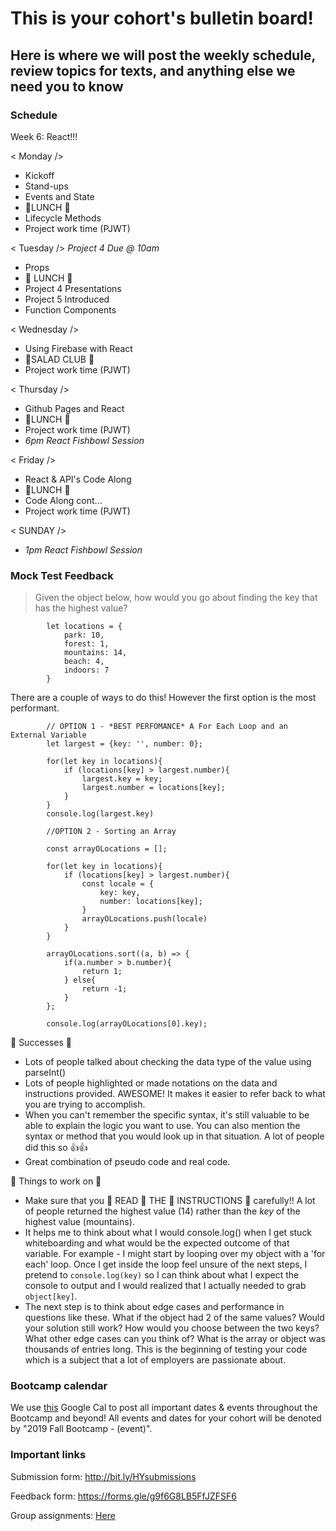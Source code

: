 # This is your cohort's bulletin board! 
## Here is where we will post the weekly schedule, review topics for texts, and anything else we need you to know

### Schedule
Week 6: React!!!

< Monday /> 
* Kickoff
* Stand-ups
* Events and State
* 🍴LUNCH 🍴
* Lifecycle Methods
* Project work time (PJWT)


< Tuesday /> 
_Project 4 Due @ 10am_
* Props
* 🍴 LUNCH 🍴
* Project 4 Presentations
* Project 5 Introduced
* Function Components


< Wednesday /> 
* Using Firebase with React
* 🥗SALAD CLUB 🥗
* Project work time (PJWT)


< Thursday /> 
* Github Pages and React
* 🍴LUNCH 🍴 
* Project work time (PJWT)
* _6pm React Fishbowl Session_


< Friday />
* React & API's Code Along
* 🍴LUNCH 🍴
* Code Along cont...
* Project work time (PJWT)

< SUNDAY />
* _1pm React Fishbowl Session_

### Mock Test Feedback
> Given the object below, how would you go about finding the key that has the highest value?
```JS
        let locations = {
            park: 10,
            forest: 1,
            mountains: 14,
            beach: 4,
            indoors: 7
        }
```
There are a couple of ways to do this! However the first option is the most performant.

```JS
        // OPTION 1 - *BEST PERFOMANCE* A For Each Loop and an External Variable 
        let largest = {key: '', number: 0};

        for(let key in locations){
            if (locations[key] > largest.number){
                largest.key = key;
                largest.number = locations[key];
            }
        }
        console.log(largest.key)

        //OPTION 2 - Sorting an Array

        const arrayOLocations = [];

        for(let key in locations){
            if (locations[key] > largest.number){
                const locale = {
                    key: key,
                    number: locations[key];
                }
                arrayOLocations.push(locale)
            }
        }

        arrayOLocations.sort((a, b) => {
            if(a.number > b.number){
                return 1;
            } else{
                return -1;
            }
        };

        console.log(arrayOLocations[0].key);
```

🎉 Successes 🎉
* Lots of people talked about checking the data type of the value using parseInt()
* Lots of people highlighted or made notations on the data and instructions provided. AWESOME! It makes it easier to refer back to what you are trying to accomplish.
* When you can't remember the specific syntax, it's still valuable to be able to explain the logic you want to use. You can also mention the syntax or method that you would look up in that situation. A lot of people did this so 👍👍
* Great combination of pseudo code and real code. 


🔨 Things to work on 🔨
* Make sure that you 👏 READ 👏 THE 👏 INSTRUCTIONS 👏 carefully!! A lot of people returned the highest value (14) rather than the _key_ of the highest value (mountains).
* It helps me to think about what I would console.log() when I get stuck whiteboarding and what would be the expected outcome of that variable. For example - I might start by looping over my object with a 'for each' loop. 
Once I get inside the loop feel unsure of the next steps, I pretend to `console.log(key)` so I can think about what I expect the console to output and I would realized that I actually needed to grab `object[key]`.
* The next step is to think about edge cases and performance in questions like these. What if the object had 2 of the same values? Would your solution still work? How would you choose between the two keys? What other edge cases can you think of? What is the array or object was thousands of entries long. This is the beginning of testing your code which is a subject that a lot of employers are passionate about. 



### Bootcamp calendar
We use [this](https://calendar.google.com/calendar/embed?src=hackeryou.com_ckj6930nr6kraakaisos09cccs%40group.calendar.google.com&ctz=America%2FToronto) Google Cal to post all important dates & events throughout the Bootcamp and beyond! All events and dates for your cohort will be denoted by "2019 Fall Bootcamp - (event)".

### Important links
Submission form: http://bit.ly/HYsubmissions

Feedback form: https://forms.gle/g9f6G8LB5FfJZFSF6

Group assignments: [Here](https://docs.google.com/spreadsheets/d/12P9pcvsRTf7Qek_FYETltPLghetwuyy5epxRaxqRns4/edit#gid=1112317742)

